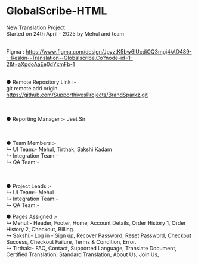 # GlobalScribe-HTML
New Translation Project <br>
Started on 24th April - 2025 by Mehul and team<br><br>

Figma : https://www.figma.com/design/JpyztK5bw6lUcdiOQ3mpj4/AD489---Reskin--Translation--Globalscribe.Co?node-id=1-2&t=aXpdoAaEe0dYxmFb-1<br><br>

● Remote Repository Link :- <br>
git remote add origin https://github.com/SupporthivesProjects/BrandSparkz.git<br><br><br>


● Reporting Manager :- Jeet Sir<br><br><br>


● Team Members :- <br>
↳ UI Team:- Mehul, Tirthak, Sakshi Kadam<br>
↳ Integration Team:- <br>
↳ QA Team:- <br><br><br>


● Project Leads :-<br>
↳ UI Team:- Mehul<br>
↳ Integration Team:- <br>
↳ QA Team:- <br>


● Pages Assigned :-<br>
↳ Mehul:- Header, Footer, Home, Account Details, Order History 1, Order History 2, Checkout, Billing.<br>
↳ Sakshi:- Log in - Sign up, Recover Password, Reset Password, Checkout Success, Checkout Failure, Terms & Condition, Error.<br>
↳ Tirthak:- FAQ, Contact, Supported Language, Translate Document, Certified Translation, Standard Translation, About Us, Join Us,